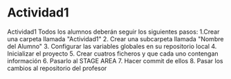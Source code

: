 # Actividad1
Actividad1
Todos los alumnos deberán seguir los siguientes pasos:
1.Crear una carpeta llamada "Actividad1"
2. Crear una subcarpeta llamada "Nombre del Alumno"
3. Configurar las variables globales en su repositorio local
4. Inicializar el proyecto
5. Crear cuatros ficheros y que cada uno contengan información
6. Pasarlo al STAGE AREA
7. Hacer commit de ellos
8. Pasar los cambios al repositorio del profesor
